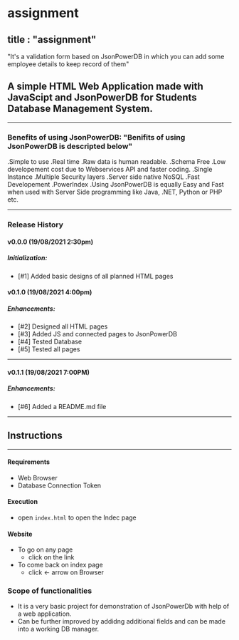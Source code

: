 # assignment
title : "assignment"
---------------------

"It's a validation form based on JsonPowerDB in which you can add some employee details to keep record of them"
  ## A simple **HTML Web Application** made with **JavaScipt** and **JsonPowerDB** for **Students Database Management System**.

----
  
### Benefits of using JsonPowerDB: "Benifits of using JsonPowerDB is descripted below"
   .Simple to use
   .Real time 
   .Raw data is human readable.
   .Schema Free
   .Low developement cost due to Webservices API and faster coding.
   .Single Instance 
   .Multiple Security layers
   .Server side native NoSQL
   .Fast Developement
   .PowerIndex
   .Using JsonPowerDB is equally Easy and Fast when used with Server Side programming like Java, .NET, Python or PHP etc.
  
  ------
 ### Release History
#### v0.0.0 (19/08/2021 2:30pm)
##### Initialization:
- [#1] Added basic designs of all planned HTML pages
 #### v0.1.0 (19/08/2021 4:00pm)
##### Enhancements:
- [#2] Designed all HTML pages
- [#3] Added JS and connected pages to JsonPowerDB
- [#4] Tested Database
- [#5] Tested all pages
---
#### v0.1.1 (19/08/2021 7:00PM)
##### Enhancements:
- [#6] Added a README.md file

---
   
  ## Instructions
  ___________________
#### Requirements
  * Web Browser
  * Database Connection Token
#### Execution
* open `index.html` to open the Indec page
#### Website
* To go on any page
  * click on the link
* To come back on index page
  * click <- arrow on Browser

### Scope of functionalities
* It is a very basic project for demonstration of JsonPowerDb with help of a web application. 
* Can be further improved by addidng additional fields and can be made into a working DB manager.

                                       
